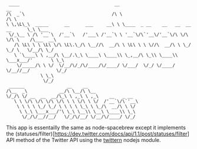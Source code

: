 	 ____                                    __                                      __              
	/\  _`\                                 /\ \                                    /\ \             
	\ \,\L\_\  _____      __      ___     __\ \ \____  _ __    __   __  __  __      \_\ \___         
	 \/_\__ \ /\ '__`\  /'__`\   /'___\ /'__`\ \ '__`\/\`'__\/'__`\/\ \/\ \/\ \    /\___  __\        
	   /\ \L\ \ \ \L\ \/\ \L\.\_/\ \__//\  __/\ \ \L\ \ \ \//\  __/\ \ \_/ \_/ \   \/__/\ \_/        
	   \ `\____\ \ ,__/\ \__/.\_\ \____\ \____\\ \_,__/\ \_\\ \____\\ \___x___/'       \ \_\         
	    \/_____/\ \ \/  \/__/\/_/\/____/\/____/ \/___/  \/_/ \/____/ \/__//__/          \/_/         
	             \ \_\                                                                               
	              \/_/                                                                               
	 ______                __    __                                                                  
	/\__  _\            __/\ \__/\ \__                                                               
	\/_/\ \/ __  __  __/\_\ \ ,_\ \ ,_\    __   _ __                                                 
	   \ \ \/\ \/\ \/\ \/\ \ \ \/\ \ \/  /'__`\/\`'__\                                               
	    \ \ \ \ \_/ \_/ \ \ \ \ \_\ \ \_/\  __/\ \ \/                                                
	     \ \_\ \___x___/'\ \_\ \__\\ \__\ \____\\ \_\                                                
	      \/_/\/__//__/   \/_/\/__/ \/__/\/____/ \/_/                                                
	                                                                                                 
	                                                                                                             

This app is essentailly the same as node-spacebrew except it implements the (statuses/filter)[https://dev.twitter.com/docs/api/1.1/post/statuses/filter] API method of the Twitter API using the [twittern](https://github.com/AvianFlu/ntwitter) nodejs module.  